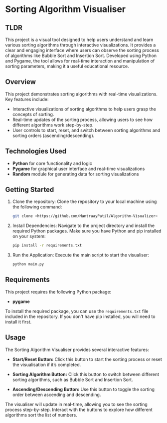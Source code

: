 # Sorting Algorithm Visualiser

## TLDR
This project is a visual tool designed to help users understand and learn various sorting algorithms through interactive visualizations. It provides a clear and engaging interface where users can observe the sorting process of algorithms like Bubble Sort and Insertion Sort. Developed using Python and Pygame, the tool allows for real-time interaction and manipulation of sorting parameters, making it a useful educational resource.

## Overview

This project demonstrates sorting algorithms with real-time visualizations. Key features include:

- Interactive visualizations of sorting algorithms to help users grasp the concepts of sorting.
- Real-time updates of the sorting process, allowing users to see how different algorithms work step-by-step.
- User controls to start, reset, and switch between sorting algorithms and sorting orders (ascending/descending).

## Technologies Used

- **Python** for core functionality and logic
- **Pygame** for graphical user interface and real-time visualizations
- **Random** module for generating data for sorting visualizations

## Getting Started

1. Clone the repository:
    Clone the repository to your local machine using the following command:
   ```bash
   git clone <https://github.com/MantraayPatil/Algorithm-Visualizer>

2. Install Dependencies:
    Navigate to the project directory and install the required Python packages. Make sure you have Python and pip installed on your system:
   ```bash
   pip install -r requirements.txt

3. Run the Application:
    Execute the main script to start the visualiser:
   ```bash
   python main.py

## Requirements

This project requires the following Python package:

- **pygame**

To install the required package, you can use the `requirements.txt` file included in the repository. If you don't have pip installed, you will need to install it first. 

## Usage

The Sorting Algorithm Visualiser provides several interactive features:

- **Start/Reset Button:**
  Click this button to start the sorting process or reset the visualisation if it’s completed.

- **Sorting Algorithm Button:**
  Click this button to switch between different sorting algorithms, such as Bubble Sort and Insertion Sort.

- **Ascending/Descending Button:**
  Use this button to toggle the sorting order between ascending and descending.

The visualiser will update in real-time, allowing you to see the sorting process step-by-step. Interact with the buttons to explore how different algorithms sort the list of numbers.



